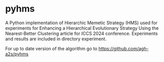 # pyhms

A Python implementation of Hierarchic Memetic Strategy (HMS) used for experiments for Enhancing a Hierarchical Evolutionary Strategy Using the Nearest-Better Clustering article for ICCS 2024 conference. Experiments and results are included in directory experiment.

For up to date version of the algorithm go to https://github.com/agh-a2s/pyhms
